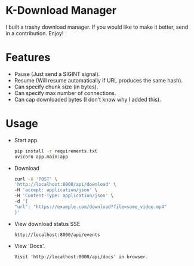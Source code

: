 # K-Download Manager

I built a trashy download manager. If you would like to make it better, send in a contribution. Enjoy!

# Features
- Pause (Just send a SIGINT signal).
- Resume (Will resume automatically if URL produces the same hash).
- Can specify chunk size (in bytes).
- Can specify max number of connections.
- Can cap downloaded bytes (I don't know why I added this).

# Usage
- Start app. 
    ```bash
    pip install -r requirements.txt
    uvicorn app.main:app
    ```

- Download
     ```bash
     curl -X 'POST' \
  'http://localhost:8000/api/download' \
  -H 'accept: application/json' \
  -H 'Content-Type: application/json' \
  -d '{
  "url": "https://example.com/download?file=some_video.mp4"
  }'
     ```

- View download status SSE
     ```
     http://localhost:8000/api/events
     ```

- View 'Docs'.
    ```
    Visit 'http://localhost:8000/api/docs' in browser.
    ```